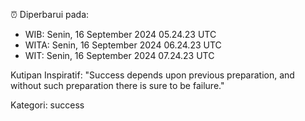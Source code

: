 ⏰ Diperbarui pada:
- WIB: Senin, 16 September 2024 05.24.23 UTC
- WITA: Senin, 16 September 2024 06.24.23 UTC
- WIT: Senin, 16 September 2024 07.24.23 UTC

Kutipan Inspiratif:
"Success depends upon previous preparation, and without such preparation there is sure to be failure."


Kategori: success

